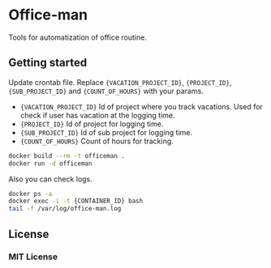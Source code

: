 Office-man
=========================================
Tools for automatization of office routine.

Getting started
-----------------------------------------
Update crontab file. 
Replace `{VACATION_PROJECT_ID}`, `{PROJECT_ID}`, `{SUB_PROJECT_ID}` and `{COUNT_OF_HOURS}`
with your params.

 * `{VACATION_PROJECT_ID}` Id of project where you track vacations. Used for check if user has vacation at the logging time.
 * `{PROJECT_ID}` Id of project for logging time.
 * `{SUB_PROJECT_ID}` Id of sub project for logging time.
 * `{COUNT_OF_HOURS}` Count of hours for tracking.

```bash
docker build --rm -t officeman .
docker run -d officeman
```

Also you can check logs.
```bash
docker ps -a
docker exec -i -t {CONTAINER_ID} bash
tail -f /var/log/office-man.log
```

## License

### MIT License